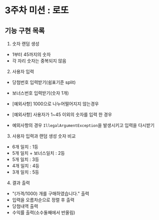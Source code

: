 # 3주차 미션 : 로또

## 기능 구현 목록

1. 숫자 랜덤 생성

- 1부터 45까지의 숫자
- 각 자리 숫자는 중복되지 않음

2. 사용자 입력
- 당첨번호 입력받기(쉼표기준 split)
- 보너스번호 입력받기(숫자 1개)
- [예외사항] 1000으로 나누어떨어지지 않는경우
- [예외사항] 사용자가 1~45 이외의 숫자를 입력 한 경우

- 예외사항의 경우 `IllegalArgumentException`을 발생시키고 입력을 다시받기

3. 사용자 입력과 랜덤 생성 숫자 비교

- 6개 일치 : 1등
- 5개 일치 + 보너스일치 : 2등
- 5개 일치 : 3등
- 4개 일치 : 4등
- 3개 일치 : 5등

4. 결과 출력

- "(가격/1000) 개를 구매하였습니다." 출력
- 입력을 오름차순으로 정렬 후 출력
- 당첨내역 출력
- 수익률 출력(소수둘째에서 반올림)

